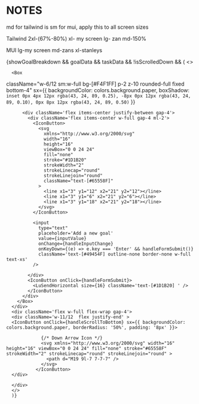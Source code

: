 # NOTES

md for tailwind is sm for mui, apply this to all screen sizes

Tailwind
2xl-(67%-80%)
xl- my screen
lg- zan
md-150%

MUI
lg-my screen
md-zans
xl-stanleys

{showGoalBreakdown && goalData && taskData && !isScrolledDown && (
<>

<div className='flex  w-full  items-center justify-center flex-wrap gap-4'>

      <Box

className="w-6/12 sm:w-full bg-[#F4F1FF] p-2 z-10 rounded-full fixed bottom-4"
sx={{
    backgroundColor: colors.background.paper,
    boxShadow: `
      inset 0px 4px 12px rgba(43, 24, 89, 0.25),
      -8px 0px 12px rgba(43, 24, 89, 0.10),
      0px 8px 12px rgba(43, 24, 89, 0.50)
    `
  }}

>

          <div className='flex items-center justify-between gap-4'>
            <div className='flex items-center w-full gap-4 ml-2'>
              <IconButton>
                <svg
                  xmlns="http://www.w3.org/2000/svg"
                  width="16"
                  height="16"
                  viewBox="0 0 24 24"
                  fill="none"
                  stroke="#1D1B20"
                  strokeWidth="2"
                  strokeLinecap="round"
                  strokeLinejoin="round"
                  className="text-[#65558F]"
                >
                  <line x1="3" y1="12" x2="21" y2="12"></line>
                  <line x1="3" y1="6" x2="21" y2="6"></line>
                  <line x1="3" y1="18" x2="21" y2="18"></line>
                </svg>
              </IconButton>

              <input
                type="text"
                placeholder='Add a new goal'
                value={inputValue}
                onChange={handleInputChange}
                onKeyDown={(e) => e.key === 'Enter' && handleFormSubmit()}
                className='text-[#49454F] outline-none border-none w-full text-xs'
              />

            </div>
            <IconButton onClick={handleFormSubmit}>
              <LuSendHorizontal size={16} className='text-[#1D1B20] ' />
            </IconButton>
          </div>
        </Box>
      </div>
      <div className='flex w-full flex-wrap gap-4'>
      <div className='w-11/12  flex justify-end' >
      <IconButton onClick={handleScrollToBottom} sx={{ backgroundColor: colors.background.paper, borderRadius: '50%', padding: '8px' }}>

                 {/* Down Arrow Icon */}
                 <svg xmlns="http://www.w3.org/2000/svg" width="16" height="16" viewBox="0 0 24 24" fill="none" stroke="#65558F" strokeWidth="2" strokeLinecap="round" strokeLinejoin="round" >
                   <path d="M19 9l-7 7-7-7" />
                 </svg>
               </IconButton>
      </div>

      </div>
      </>
      )}
